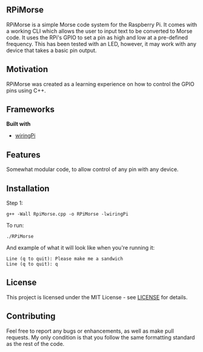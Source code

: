 
## RPiMorse
RPiMorse is a simple Morse code system for the Raspberry Pi. It comes with a working CLI which allows the user to input text to be converted to Morse code.
It uses the RPi's GPIO to set a pin as high and low at a pre-defined frequency. This has been tested with an LED, however, it may work with any device that takes a basic pin output.

## Motivation
RPiMorse was created as a learning experience on how to control the GPIO pins using C++.

## Frameworks
**Built with**
- [wiringPi](https://wiringpi.com)

## Features
Somewhat modular code, to allow control of any pin with any device.

## Installation
Step 1:
```
g++ -Wall RpiMorse.cpp -o RPiMorse -lwiringPi
```

To run:
```
./RPiMorse
```

And example of what it will look like when you're running it:
```
Line (q to quit): Please make me a sandwich
Line (q to quit): q
```

## License
This project is licensed under the MIT License - see [LICENSE](LICENSE) for details.

## Contributing
Feel free to report any bugs or enhancements, as well as make pull requests. My only condition is that you follow the same formatting standard as the rest of the code.
